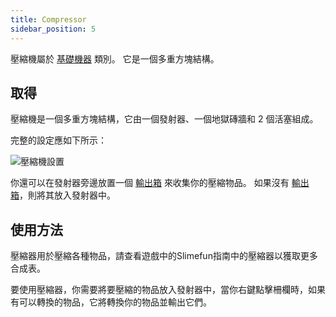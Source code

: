 ```yaml
---
title: Compressor
sidebar_position: 5
---
```


壓縮機屬於 [基礎機器](/docs/Slimefun/Basic-Machines) 類別。 它是一個多重方塊結構。

## 取得

壓縮機是一個多重方塊結構，它由一個發射器、一個地獄磚牆和 2 個活塞組成。

完整的設定應如下所示：

![壓縮機設置](https://raw.githubusercontent.com/TheBusyBiscuit/Slimefun4-Wiki/master/images/multiblock-compressor.png)

你還可以在發射器旁邊放置一個 [輸出箱](Output-Chest) 來收集你的壓縮物品。 如果沒有 [輸出箱](Output-Chest)，則將其放入發射器中。

## 使用方法

壓縮器用於壓縮各種物品，請查看遊戲中的Slimefun指南中的壓縮器以獲取更多合成表。

要使用壓縮器，你需要將要壓縮的物品放入發射器中，當你右鍵點擊柵欄時，如果有可以轉換的物品，它將轉換你的物品並輸出它們。
